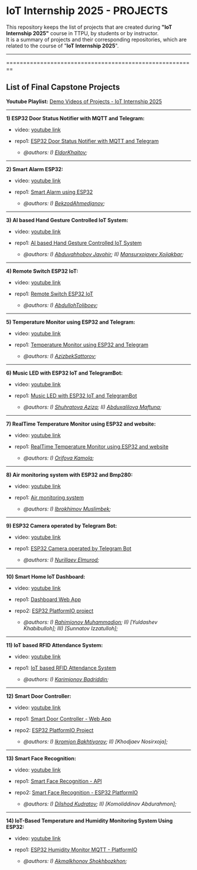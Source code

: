 # IoT Internship 2025 - PROJECTS

This repository keeps the list of projects that are created during **"IoT Internship 2025"** course in TTPU, by students or by instructor.\
It is a summary of projects and their corresponding repositories, which are related to the course of "**IoT Internship 2025**".

----------------------------------------------------------------------------------------------------------
========================================================
## List of Final Capstone Projects

**Youtube Playlist:** [Demo Videos of Projects - IoT Internship 2025](https://youtube.com/playlist?list=PLfZEWICCEvhj6wE635xIMkc52GOsgFS-q&feature=shared)

----------------------------------------------
**1) ESP32 Door Status Notifier with MQTT and Telegram:**
* video: [youtube link](https://youtu.be/JovxX4T7gno?feature=shared)
* repo1: [ESP32 Door Status Notifier with MQTT and Telegram](https://github.com/IoT-Internship-TTPU/IoTintern2025_esp32_door_sensor_telegrambot)

  * _@authors: I) [EldorKhaitov](https://github.com/eldor9312);_

----------------------------------------------
**2) Smart Alarm ESP32:**
* video: [youtube link](https://youtu.be/ZL2cfpvQs_4?feature=shared)
* repo1: [Smart Alarm using ESP32](https://github.com/IoT-Internship-TTPU/IoTintern2025_SmartAlarmESP32)

  * _@authors: I) [BekzodAhmedjanov](https://github.com/Ahmedjanov);_

----------------------------------------------
**3) AI based Hand Gesture Controlled IoT System:**
* video: [youtube link](https://youtube.com/shorts/0gnkVAyKhhs?feature=shared)
* repo1: [AI based Hand Gesture Controlled IoT System](https://github.com/IoT-Internship-TTPU/IoTintern2025_AI_handGesture_IOT_LED)

  * _@authors: I) [Abduvahhobov Javohir](https://github.com/notlukas18);_
              _II) [Mansurxojayev Xojiakbar](https://github.com/mansuroff123);_

----------------------------------------------
**4) Remote Switch ESP32 IoT:**
* video: [youtube link](https://youtu.be/Q3qSzNw9b5E)
* repo1: [Remote Switch ESP32 IoT](https://github.com/IoT-Internship-TTPU/IoTintern2025_RemoteSwitch_ESP32_IoT)

  * _@authors: I) [AbdullohToliboev](https://github.com/LiGER3090);_

----------------------------------------------
**5) Temperature Monitor using ESP32 and Telegram:**
* video: [youtube link](https://youtu.be/e_IeFfKBmkA)
* repo1: [Temperature Monitor using ESP32 and Telegram](https://github.com/IoT-Internship-TTPU/IoTintern2025_TemperatureMonitor_ESP32_Telegram)

  * _@authors: I) [AzizbekSattorov](https://github.com/Fienny);_

----------------------------------------------
**6) Music LED with ESP32 IoT and TelegramBot:**
* video: [youtube link](https://youtube.com/shorts/xZATAKJmtc8?feature=share)
* repo1: [Music LED with ESP32 IoT and TelegramBot](https://github.com/IoT-Internship-TTPU/IoTintern2025_MusicLED_ESP32_IoT_TelegramBot)

  * _@authors: I) [Shuhratova Aziza](https://github.com/azizakha);_
              _II) [Abduxalilova Maftuna](https://github.com/Maftuna-bot);_
    
----------------------------------------------
**7) RealTime Temperature Monitor using ESP32 and website:**
* video: [youtube link](https://youtu.be/2tdVwYFP4LE)
* repo1: [RealTime Temperature Monitor using ESP32 and website](https://github.com/IoT-Internship-TTPU/IoTintern2025_RealTime_TemperatureMonitor_ESP32_website)

  * _@authors: I) [Orifova Kamola](https://github.com/kamola18);_

----------------------------------------------
**8) Air monitoring system with ESP32 and Bmp280:**
* video: [youtube link](https://youtube.com/shorts/f8MQ62VObLg)
* repo1: [Air monitoring system](https://github.com/IoT-Internship-TTPU/IoTintern2025_Air-monitoring-system)

  * _@authors: I) [Ibrokhimov Muslimbek](https://github.com/Muslimbek4);_

----------------------------------------------
**9) ESP32 Camera operated by Telegram Bot:**
* video: [youtube link](https://youtube.com/shorts/1A83QaGgy3E)
* repo1: [ESP32 Camera operated by Telegram Bot](https://github.com/IoT-Internship-TTPU/IoTintern2025_ESP32-CAM-Telegram-Bot)

  * _@authors: I) [Nurillaev Elmurod](https://github.com/Elmurod121);_
 
----------------------------------------------
**10) Smart Home IoT Dashboard:**
* video: [youtube link](https://youtu.be/HbLnFFdLi8k)
* repo1: [Dashboard Web App](https://github.com/IoT-Internship-TTPU/IoTintern2025_Smart-Home)
* repo2: [ESP32 PlatformIO project](https://github.com/IoT-Internship-TTPU/IoTintern2025_SmartHomeDashboard_ESP32PlatformIO)

  * _@authors: I) [Rahimjonov Muhammadjon](https://github.com/rahimjonovali);_
              _II) [Yuldashev Khabibulloh];_
              _III) [Sunnatov Izzatulloh];_
 
----------------------------------------------
**11) IoT based RFID Attendance System:**
* video: [youtube link](https://youtu.be/P7bLnTQfYE8)
* repo1: [IoT based RFID Attendance System](https://github.com/IoT-Internship-TTPU/IoTintern2025_IOT-Attendance)

  * _@authors: I) [Karimjonov Badriddin](https://github.com/Badr1203);_
 
----------------------------------------------
**12) Smart Door Controller:**
* video: [youtube link](https://youtube.com/shorts/Gq6a89zQQtA)
* repo1: [Smart Door Controller - Web App](https://github.com/IoT-Internship-TTPU/IoTintern2025_door-Controller)
* repo2: [ESP32 PlatformIO Project](https://github.com/IoT-Internship-TTPU/IoTintern2025_door-controller-C-)

  * _@authors: I) [Ikromjon Bakhtiyorov](https://github.com/Ikrom180);_
              _II) [Khodjaev Nosirxoja];_
 
----------------------------------------------
**13) Smart Face Recognition:**
* video: [youtube link](https://youtu.be/aoQPy_xi4zo)
* repo1: [Smart Face Recognition - API](https://github.com/IoT-Internship-TTPU/IoTIntern2025_face_rek_API)
* repo2: [Smart Face Recognition - ESP32 PlatformIO](https://github.com/IoT-Internship-TTPU/IoTintern2025_esp32_sd_facerecog)

  * _@authors: I) [Dilshod Kudratov](https://github.com/whatziya);_
              _II) [Komoliddinov Abdurahmon];_
 
----------------------------------------------
**14) IoT-Based Temperature and Humidity Monitoring System Using ESP32:**
* video: [youtube link](https://youtube.com/shorts/2vNGRaGapYE)
* repo1: [ESP32 Humidity Monitor MQTT - PlatformIO](https://github.com/IoT-Internship-TTPU/IoTintern2025_TempHumidity_ESP32_monitor)

  * _@authors: I) [Akmalkhonov Shokhbozkhon](https://github.com/shuxa11);_
 
